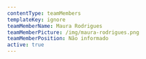 ```yaml
---
contentType: teamMembers
templateKey: ignore
teamMemberName: Maura Rodrigues
teamMemberPicture: /img/maura-rodrigues.png
teamMemberPosition: Não informado
active: true
---
```

